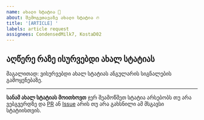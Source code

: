 ```yaml
---
name: ახალი სტატია 📰
about: შემოგვთავაზე ახალი სტატია 🔥
title: '[ARTICLE] '
labels: article request
assignees: CondensedMilk7, KostaD02
---
```


## აღწერე რაზე ისურვებდი ახალ სტატიას

მაგალითად: ვისურვებდი ახალ სტატიას ანგულარის სიგნალების გამოყენებაზე.

---

**სანამ ახალ სტატიას მოითხოვთ** ჯერ შეამოწმეთ სტატია არსებობს თუ არა ვებგვერდზე და [PR](https://github.com/educata/iswavle/pulls?q=is%3Aopen+is%3Apr+label%3A%22article+request%22) ან [Issue](https://github.com/educata/iswavle/issues?q=is%3Aopen+is%3Aissue+label%3A%22article+request%22) არის თუ არა გახსნილი ამ მსგავსი სტატიისთვის.
